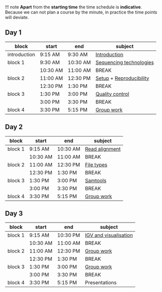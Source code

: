 

!!! note
    **Apart** from the **starting time** the time schedule is **indicative**. Because we can not plan a course by the minute, in practice the time points will deviate. 

## Day 1

| block   	| start    	| end      	| subject                        	|
|---------	|----------	|----------	|--------------------------------	|
| introduction 	| 9:15 AM  	| 9:30 AM 	| [Introduction](day1/intro.md) |
| block 1 	| 9:30 AM  	| 10:30 AM 	| [Sequencing technologies](day1/sequencing_technologies.md) |
|         	| 10:30 AM 	| 11:00 AM 	| BREAK                          	|
| block 2 	| 11:00 AM 	| 12:30 PM 	| [Setup](day1/server_login.md) + [Reproducibility](day1/reproducibility.md)	     |
|         	| 12:30 PM 	| 1:30 PM  	| BREAK                          	|
| block 3 	| 1:30 PM  	| 3:00 PM  	| [Quality control](day1/quality_control.md)              	 |
|         	| 3:00 PM  	| 3:30 PM  	| BREAK                          	|
| block 4 	| 3:30 PM  	| 5:15 PM  	| [Group work](group_work.md)                   |

## Day 2

| block   	| start    	| end      	| subject                             	|
|---------	|----------	|----------	|-------------------------------------	|
| block 1 	| 9:15 AM  	| 10:30 AM 	| [Read alignment](day2/read_alignment.md)	|
|         	| 10:30 AM 	| 11:00 AM 	| BREAK                               	|
| block 2 	| 11:00 AM 	| 12:30 PM 	| [File types](day2/file_types.md)              	|
|         	| 12:30 PM 	| 1:30 PM  	| BREAK                               	|
| block 3 	| 1:30 PM  	| 3:00 PM  	| [Samtools](day2/samtools.md)  |
|         	| 3:00 PM  	| 3:30 PM  	| BREAK                               	|
| block 4 	| 3:30 PM  	| 5:15 PM  	| [Group work](group_work.md)	|

## Day 3

| block 	| start   	| end     	| subject       	|
|-------	|---------	|---------	|---------------	|
| block 1   | 9:15 AM 	| 10:30 PM 	|  [IGV and visualisation](day3/igv_visualisation.md)    	|
|           | 10:30 AM 	| 11:00 AM 	| BREAK                               	|
| block 2  	| 11:00 AM 	| 12:30 PM 	| [Group work](group_work.md)       	|
|           | 12:30 PM 	| 1:30 PM  	| BREAK                               	|
| block 3 	| 1:30 PM  	| 3:00 PM  	| [Group work](group_work.md)     |
|         	| 3:00 PM  	| 3:30 PM  	| BREAK                               	|
| block 4  	| 3:30 PM 	| 5:15 PM 	| Presentations 	|
